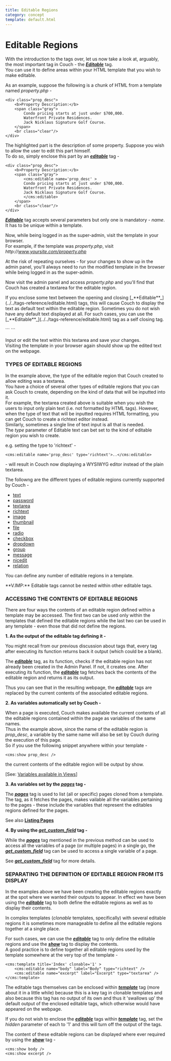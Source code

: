 ```yaml
---
title: Editable Regions
category: concept
template: default.html
---
```


# Editable Regions

With the introduction to the tags over, let us now take a look at, arguably, the most important tag in Couch - the [_**Editable**_](../../tags-reference/editable.html) tag.<br/>
You can use it to define areas within your HTML template that you wish to make editable.

As an example, suppose the following is a chunk of HTML from a template named _property.php_ -

```
<div class="prop_desc">
    <b>Property Description:</b>
    <span class="gray">
        Condo pricing starts at just under $700,000.
        Waterfront Private Residences.
        Jack Nicklaus Signature Golf Course.
    </span>
    <br class="clear"/>
</div>
```

The highlighted part is the description of some property. Suppose you wish to allow the user to edit this part himself.<br/>
To do so, simply enclose this part by an [_**editable**_](../../tags-reference/editable.html) tag -

```
<div class="prop_desc">
    <b>Property Description:</b>
    <span class="gray">
        <cms:editable name='prop_desc' >
        Condo pricing starts at just under $700,000.
        Waterfront Private Residences.
        Jack Nicklaus Signature Golf Course.
        </cms:editable>
    </span>
    <br class="clear"/>
</div>
```

[_**Editable**_](../../tags-reference/editable.html) tag accepts several parameters but only one is mandatory - _name_. It has to be unique within a template.

Now, while being logged in as the super-admin, visit the template in your browser.<br/>
For example, if the template was _property.php_, visit _http&#58;//www.yoursite.com/property.php_

<p class="notice">At the risk of repeating ourselves - for your changes to show up in the admin panel, you'll always need to run the modified template in the browser while being logged in as the super-admin.</p>

Now visit the admin panel and access _property.php_ and you'll find that Couch has created a textarea for the editable region.

<p class="success">
    If you enclose some text between the opening and closing [_**Editable**_](../../tags-reference/editable.html) tags, this will cause Couch to display the text as default text within the editable region. Sometimes you do not wish have any default text displayed at all. For such cases, you can use the [_**Editable**_](../../tags-reference/editable.html) tag as a self closing tag.<br/>
    <br/>
    ```
<cms:editable name='prop_desc' />
    ```
</p>

Input or edit the text within this textarea and save your changes.<br/>
Visiting the template in your browser again should show up the edited text on the webpage.

### TYPES OF EDITABLE REGIONS

In the example above, the type of the editable region that Couch created to allow editing was a textarea.<br/>
You have a choice of several other types of editable regions that you can ask Couch to create, depending on the kind of data that will be inputted into it.<br/>
For example, the textarea created above is suitable when you wish the users to input only plain text (i.e. not formatted by HTML tags). However, when the type of text that will be inputted requires HTML formatting, you can get Couch to create a richtext editor instead.<br/>
Similarly, sometimes a single line of text input is all that is needed.<br/>
The _type_ parameter of Editable text can bet set to the kind of editable region you wish to create.

e.g. setting the type to 'richtext' -

```
<cms:editable name='prop_desc' type='richtext'>..</cms:editable>
```

\- will result in Couch now displaying a WYSIWYG editor instead of the plain textarea.

The followng are the different types of editable regions currently supported by Couch -

*   [text](../../tags-reference/editable/text.html)
*   [password](../../tags-reference/editable/password.html)
*   [textarea](../../tags-reference/editable/textarea.html)
*   [richtext](../../tags-reference/editable/richtext.html)
*   [image](../../tags-reference/editable/image.html)
*   [thumbnail](../../tags-reference/editable/thumbnail.html)
*   [file](../../tags-reference/editable/file.html)
*   [radio](../../tags-reference/editable/radio.html)
*   [checkbox](../../tags-reference/editable/checkbox.html)
*   [dropdown](../../tags-reference/editable/dropdown.html)
*   [group](../../tags-reference/editable/group.html)
*   [message](../../tags-reference/editable/message.html)
*   [nicedit](../../tags-reference/editable/nicedit.html)
*   [relation](../../tags-reference/editable/relation.html)

You can define any number of editable regions in a template.

<p class="error">**V.IMP:** Editable tags cannot be nested within other editable tags.</p>

### ACCESSING THE CONTENTS OF EDITABLE REGIONS

There are four ways the contents of an editable region defined within a template may be accessed. The first two can be used only within the templates that defined the editable regions while the last two can be used in any template - even those that did not define the regions.

**1\. As the output of the editable tag defining it -**

You might recall from our previous discussion about tags that, every tag after executing its function returns back it output (which could be a blank).

The [_**editable**_](../../tags-reference/editable.html) tag, as its function, checks if the editable region has not already been created in the Admin Panel. If not, it creates one. After executing its function, the [_**editable**_](../../tags-reference/editable.html) tag fetches back the contents of the editable region and returns it as its output.

Thus you can see that in the resulting webpage, the [_**editable**_](../../tags-reference/editable.html) tags are replaced by the current contents of the associated editable regions.

**2\. As variables automatically set by Couch -**

When a page is executed, Couch makes available the current contents of all the editable regions contained within the page as variables of the same names.<br/>
Thus in the example above, since the name of the editable region is _prop\_desc_, a variable by the same name will also be set by Couch during the execution of this page.<br/>
So if you use the following snippet anywhere within your template -

```
<cms:show prop_desc />
```

the current contents of the editable region will be output by show.

\[See: [Variables available in Views](../variables-in-views.html)\]

**3\. As variables set by the [_pages_](../../tags-reference/pages.html) tag -**

The [_**pages**_](../../tags-reference/pages.html) tag is used to list (all or specific) pages cloned from a template. The tag, as it fetches the pages, makes vailable all the variables pertaining to the pages - these include the variables that represent the editables regions defined for the pages.

See also [**Listing Pages**](../listing-pages.html)

**4\. By using the [_get\_custom\_field_](../../tags-reference/get_custom_field.html) tag -**

While the [_**pages**_](../../tags-reference/pages.html) tag mentioned in the previous method can be used to access all the variables of a page (or multiple pages) in a single go, the [_**get\_custom\_field**_](../../tags-reference/get_custom_field.html) tag can be used to access a single variable of a page.

See [_**get\_custom\_field**_](../../tags-reference/get_custom_field.html) tag for more details.

### SEPARATING THE DEFINITION OF EDITABLE REGION FROM ITS DISPLAY

In the examples above we have been creating the editable regions exactly at the spot where we wanted their outputs to appear. In effect we have been using the [_**editable**_](../../tags-reference/editable.html) tag to both define the editable regions as well as to display their contents.

In complex templates (_clonable_ templates, specifically) with several editable regions it is sometimes more manageable to define all the editable regions together at a single place.

For such cases, we can use the [_**editable**_](../../tags-reference/editable.html) tag to only define the editable regions and use the [_**show**_](../../tags-reference/show.html) tag to display the contents.<br/>
A good practice is to define together all editable regions used by the template somewhere at the very top of the template -

```
<cms:template title='Index' clonable='1' >
    <cms:editable name="body" label="Body" type="richtext" />
    <cms:editable name="excerpt" label="Excerpt" type="textarea" />
</cms:template>
```

The editable tags themselves can be enclosed within [_**template**_](../../tags-reference/template.html) tag (more about it in a little while) because this is a key tag in clonable templates and also because this tag has no output of its own and thus it 'swallows up' the default output of the enclosed editable tags, which otherwise would have appeared on the webpage.

If you do not wish to enclose the [_**editable**_](../../tags-reference/editable.html) tags within [_**template**_](../../tags-reference/template.html) tag, set the _hidden_ parameter of each to '1' and this will turn off the output of the tags.

The content of these editable regions can be displayed where ever required by using the [_**show**_](../../tags-reference/show.html) tag -

```
<cms:show body />
<cms:show excerpt />
```
